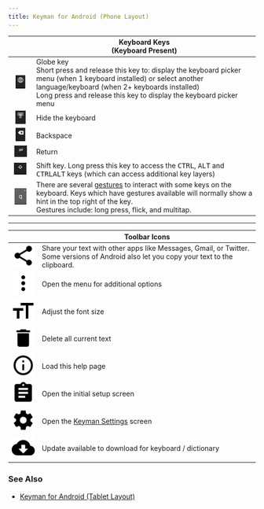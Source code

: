 ```yaml
---
title: Keyman for Android (Phone Layout)
---
```


|   | Keyboard Keys <br/>(Keyboard Present) |
|---|---|
| ![](../android_images/globe-ap.png) | Globe key<br>Short press and release this key to: display the keyboard picker menu (when 1 keyboard installed) or select another language/keyboard (when 2+ keyboards installed)<br> Long press and release this key to display the keyboard picker menu |
| ![](../android_images/hide-keyboard-ap.png) | Hide the keyboard |
| ![](../android_images/backspace-ap.png) | Backspace |
| ![](../android_images/return-ap.png) | Return |
| ![](../android_images/shift-ap.png) | Shift key. Long press this key to access the <kbd>CTRL</kbd>, <kbd>ALT</kbd> and <kbd>CTRL</kbd><kbd>ALT</kbd> keys (which can access additional key layers) |
| ![](../android_images/touch-hold-ap.png) | There are several [gestures](gestures) to interact with some keys on the keyboard. Keys which have gestures available will normally show a hint in the top right of the key.<br>Gestures include: long press, flick, and multitap. |

----

|   | Toolbar Icons |
|---|---|
| ![](../android_images/share-a.png) | Share your text with other apps like Messages, Gmail, or Twitter. Some versions of Android also let you copy your text to the clipboard. |
| ![](../android_images/menu-icon-a.png) | Open the menu for additional options |
| ![](../android_images/font-size-a.png) | Adjust the font size |
| ![](../android_images/delete-a.png) | Delete all current text |
| ![](../android_images/info-a.png) | Load this help page |
| ![](../android_images/get-started-a.png) | Open the initial setup screen |
| ![](../android_images/settings-a.png) | Open the [Keyman Settings](../basic/config/) screen |
| ![](../android_images/ic_cloud_download.png) | Update available to download for keyboard / dictionary |

### See Also
* [Keyman for Android (Tablet Layout)](menu-tablet)